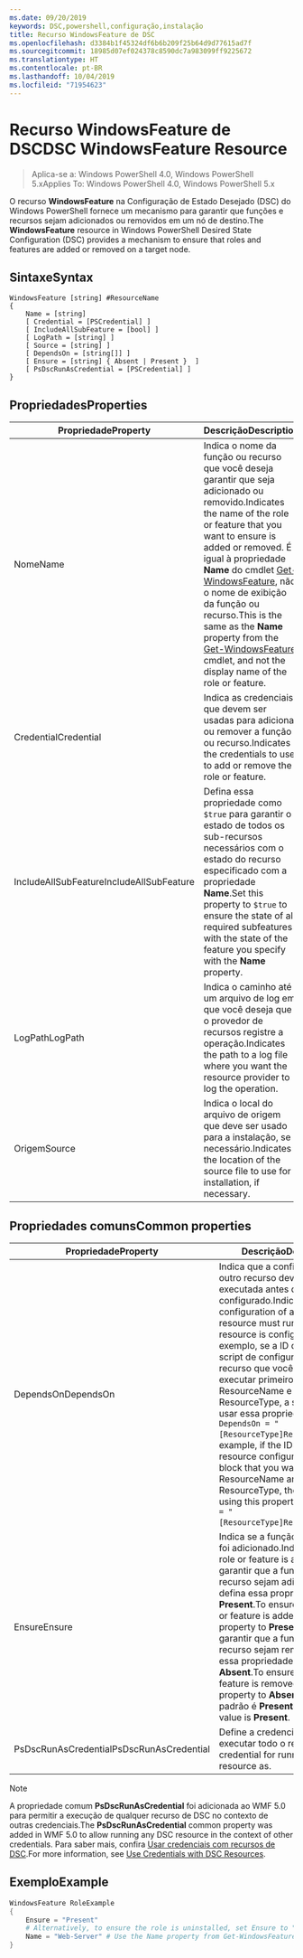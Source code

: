 ```yaml
---
ms.date: 09/20/2019
keywords: DSC,powershell,configuração,instalação
title: Recurso WindowsFeature de DSC
ms.openlocfilehash: d3384b1f45324df6b6b209f25b64d9d77615ad7f
ms.sourcegitcommit: 18985d07ef024378c8590dc7a983099ff9225672
ms.translationtype: HT
ms.contentlocale: pt-BR
ms.lasthandoff: 10/04/2019
ms.locfileid: "71954623"
---
```

# <a name="dsc-windowsfeature-resource"></a><span data-ttu-id="15b3e-103">Recurso WindowsFeature de DSC</span><span class="sxs-lookup"><span data-stu-id="15b3e-103">DSC WindowsFeature Resource</span></span>

> <span data-ttu-id="15b3e-104">Aplica-se a: Windows PowerShell 4.0, Windows PowerShell 5.x</span><span class="sxs-lookup"><span data-stu-id="15b3e-104">Applies To: Windows PowerShell 4.0, Windows PowerShell 5.x</span></span>

<span data-ttu-id="15b3e-105">O recurso **WindowsFeature** na Configuração de Estado Desejado (DSC) do Windows PowerShell fornece um mecanismo para garantir que funções e recursos sejam adicionados ou removidos em um nó de destino.</span><span class="sxs-lookup"><span data-stu-id="15b3e-105">The **WindowsFeature** resource in Windows PowerShell Desired State Configuration (DSC) provides a mechanism to ensure that roles and features are added or removed on a target node.</span></span>

## <a name="syntax"></a><span data-ttu-id="15b3e-106">Sintaxe</span><span class="sxs-lookup"><span data-stu-id="15b3e-106">Syntax</span></span>

```Syntax
WindowsFeature [string] #ResourceName
{
    Name = [string]
    [ Credential = [PSCredential] ]
    [ IncludeAllSubFeature = [bool] ]
    [ LogPath = [string] ]
    [ Source = [string] ]
    [ DependsOn = [string[]] ]
    [ Ensure = [string] { Absent | Present }  ]
    [ PsDscRunAsCredential = [PSCredential] ]
}
```

## <a name="properties"></a><span data-ttu-id="15b3e-107">Propriedades</span><span class="sxs-lookup"><span data-stu-id="15b3e-107">Properties</span></span>

|<span data-ttu-id="15b3e-108">Propriedade</span><span class="sxs-lookup"><span data-stu-id="15b3e-108">Property</span></span> |<span data-ttu-id="15b3e-109">Descrição</span><span class="sxs-lookup"><span data-stu-id="15b3e-109">Description</span></span> |
|---|---|
|<span data-ttu-id="15b3e-110">Nome</span><span class="sxs-lookup"><span data-stu-id="15b3e-110">Name</span></span> |<span data-ttu-id="15b3e-111">Indica o nome da função ou recurso que você deseja garantir que seja adicionado ou removido.</span><span class="sxs-lookup"><span data-stu-id="15b3e-111">Indicates the name of the role or feature that you want to ensure is added or removed.</span></span> <span data-ttu-id="15b3e-112">É igual à propriedade **Name** do cmdlet [Get-WindowsFeature](/powershell/module/servermanager/Get-WindowsFeature), não o nome de exibição da função ou recurso.</span><span class="sxs-lookup"><span data-stu-id="15b3e-112">This is the same as the **Name** property from the [Get-WindowsFeature](/powershell/module/servermanager/Get-WindowsFeature) cmdlet, and not the display name of the role or feature.</span></span> |
|<span data-ttu-id="15b3e-113">Credential</span><span class="sxs-lookup"><span data-stu-id="15b3e-113">Credential</span></span> |<span data-ttu-id="15b3e-114">Indica as credenciais que devem ser usadas para adicionar ou remover a função ou recurso.</span><span class="sxs-lookup"><span data-stu-id="15b3e-114">Indicates the credentials to use to add or remove the role or feature.</span></span> |
|<span data-ttu-id="15b3e-115">IncludeAllSubFeature</span><span class="sxs-lookup"><span data-stu-id="15b3e-115">IncludeAllSubFeature</span></span> |<span data-ttu-id="15b3e-116">Defina essa propriedade como `$true` para garantir o estado de todos os sub-recursos necessários com o estado do recurso especificado com a propriedade **Name**.</span><span class="sxs-lookup"><span data-stu-id="15b3e-116">Set this property to `$true` to ensure the state of all required subfeatures with the state of the feature you specify with the **Name** property.</span></span> |
|<span data-ttu-id="15b3e-117">LogPath</span><span class="sxs-lookup"><span data-stu-id="15b3e-117">LogPath</span></span> |<span data-ttu-id="15b3e-118">Indica o caminho até um arquivo de log em que você deseja que o provedor de recursos registre a operação.</span><span class="sxs-lookup"><span data-stu-id="15b3e-118">Indicates the path to a log file where you want the resource provider to log the operation.</span></span> |
|<span data-ttu-id="15b3e-119">Origem</span><span class="sxs-lookup"><span data-stu-id="15b3e-119">Source</span></span> |<span data-ttu-id="15b3e-120">Indica o local do arquivo de origem que deve ser usado para a instalação, se necessário.</span><span class="sxs-lookup"><span data-stu-id="15b3e-120">Indicates the location of the source file to use for installation, if necessary.</span></span> |

## <a name="common-properties"></a><span data-ttu-id="15b3e-121">Propriedades comuns</span><span class="sxs-lookup"><span data-stu-id="15b3e-121">Common properties</span></span>

|<span data-ttu-id="15b3e-122">Propriedade</span><span class="sxs-lookup"><span data-stu-id="15b3e-122">Property</span></span> |<span data-ttu-id="15b3e-123">Descrição</span><span class="sxs-lookup"><span data-stu-id="15b3e-123">Description</span></span> |
|---|---|
|<span data-ttu-id="15b3e-124">DependsOn</span><span class="sxs-lookup"><span data-stu-id="15b3e-124">DependsOn</span></span> |<span data-ttu-id="15b3e-125">Indica que a configuração de outro recurso deve ser executada antes de ele ser configurado.</span><span class="sxs-lookup"><span data-stu-id="15b3e-125">Indicates that the configuration of another resource must run before this resource is configured.</span></span> <span data-ttu-id="15b3e-126">Por exemplo, se a ID do bloco de script de configuração do recurso que você deseja executar primeiro for ResourceName e seu tipo for ResourceType, a sintaxe para usar essa propriedade será `DependsOn = "[ResourceType]ResourceName"`.</span><span class="sxs-lookup"><span data-stu-id="15b3e-126">For example, if the ID of the resource configuration script block that you want to run first is ResourceName and its type is ResourceType, the syntax for using this property is `DependsOn = "[ResourceType]ResourceName"`.</span></span> |
|<span data-ttu-id="15b3e-127">Ensure</span><span class="sxs-lookup"><span data-stu-id="15b3e-127">Ensure</span></span> |<span data-ttu-id="15b3e-128">Indica se a função ou o recurso foi adicionado.</span><span class="sxs-lookup"><span data-stu-id="15b3e-128">Indicates if the role or feature is added.</span></span> <span data-ttu-id="15b3e-129">Para garantir que a função ou o recurso sejam adicionados, defina essa propriedade como **Present**.</span><span class="sxs-lookup"><span data-stu-id="15b3e-129">To ensure that the role or feature is added, set this property to **Present**.</span></span> <span data-ttu-id="15b3e-130">Para garantir que a função ou o recurso sejam removidos, defina essa propriedade como **Absent**.</span><span class="sxs-lookup"><span data-stu-id="15b3e-130">To ensure that the role or feature is removed, set the property to **Absent**.</span></span> <span data-ttu-id="15b3e-131">O valor padrão é **Present**.</span><span class="sxs-lookup"><span data-stu-id="15b3e-131">The default value is **Present**.</span></span> |
|<span data-ttu-id="15b3e-132">PsDscRunAsCredential</span><span class="sxs-lookup"><span data-stu-id="15b3e-132">PsDscRunAsCredential</span></span> |<span data-ttu-id="15b3e-133">Define a credencial para executar todo o recurso.</span><span class="sxs-lookup"><span data-stu-id="15b3e-133">Sets the credential for running the entire resource as.</span></span> |

> [!NOTE]
> <span data-ttu-id="15b3e-134">A propriedade comum **PsDscRunAsCredential** foi adicionada ao WMF 5.0 para permitir a execução de qualquer recurso de DSC no contexto de outras credenciais.</span><span class="sxs-lookup"><span data-stu-id="15b3e-134">The **PsDscRunAsCredential** common property was added in WMF 5.0 to allow running any DSC resource in the context of other credentials.</span></span> <span data-ttu-id="15b3e-135">Para saber mais, confira [Usar credenciais com recursos de DSC](../../../configurations/runasuser.md).</span><span class="sxs-lookup"><span data-stu-id="15b3e-135">For more information, see [Use Credentials with DSC Resources](../../../configurations/runasuser.md).</span></span>

## <a name="example"></a><span data-ttu-id="15b3e-136">Exemplo</span><span class="sxs-lookup"><span data-stu-id="15b3e-136">Example</span></span>

```powershell
WindowsFeature RoleExample
{
    Ensure = "Present"
    # Alternatively, to ensure the role is uninstalled, set Ensure to "Absent"
    Name = "Web-Server" # Use the Name property from Get-WindowsFeature
}
```